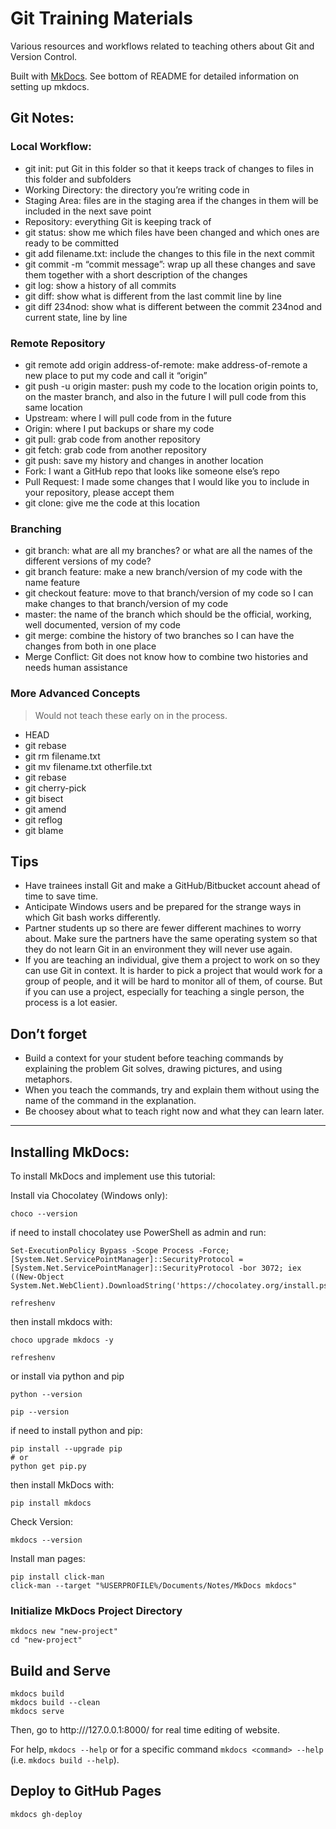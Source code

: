 # Git Training Materials

Various resources and workflows related to teaching others about Git and Version Control.

Built with [MkDocs](https://www.mkdocs.org/). See bottom of README for detailed information on setting up mkdocs.

## Git Notes: 

### Local Workflow:

- git init: put Git in this folder so that it keeps track of changes to files in this folder and subfolders 
- Working Directory: the directory you’re writing code in 
- Staging Area: files are in the staging area if the changes in them will be included in the next save point 
- Repository: everything Git is keeping track of 
- git status: show me which files have been changed and which ones are ready to be committed 
- git add filename.txt: include the changes to this file in the next commit 
- git commit -m “commit message”: wrap up all these changes and save them together with a short description of the changes
- git log: show a history of all commits
- git diff: show what is different from the last commit line by line
- git diff 234nod: show what is different between the commit 234nod and current state, line by line

### Remote Repository

- git remote add origin address-of-remote: make address-of-remote a new place to put my code and call it “origin”
- git push -u origin master: push my code to the location origin points to, on the master branch, and also in the future I will pull code from this same location
- Upstream: where I will pull code from in the future
- Origin: where I put backups or share my code
- git pull: grab code from another repository
- git fetch: grab code from another repository
- git push: save my history and changes in another location
- Fork: I want a GitHub repo that looks like someone else’s repo
- Pull Request: I made some changes that I would like you to include in your repository, please accept them
- git clone: give me the code at this location

### Branching

- git branch: what are all my branches? or what are all the names of the different versions of my code?
- git branch feature: make a new branch/version of my code with the name feature
- git checkout feature: move to that branch/version of my code so I can make changes to that branch/version of my code
- master: the name of the branch which should be the official, working, well documented, version of my code
- git merge: combine the history of two branches so I can have the changes from both in one place
- Merge Conflict: Git does not know how to combine two histories and needs human assistance

### More Advanced Concepts 

> Would not teach these early on in the process.

- HEAD
- git rebase
- git rm filename.txt
- git mv filename.txt otherfile.txt
- git rebase
- git cherry-pick
- git bisect
- git amend
- git reflog
- git blame


## Tips

- Have trainees install Git and make a GitHub/Bitbucket account ahead of time to save time. 
- Anticipate Windows users and be prepared for the strange ways in which Git bash works differently. 
- Partner students up so there are fewer different machines to worry about. Make sure the partners have the same operating system so that they do not learn Git in an environment   they will never use again. 
- If you are teaching an individual, give them a project to work on so they can use Git in context. It is harder to pick a project that would work for a group of people, and it     will be hard to monitor all of them, of course. But if you can use a project, especially for teaching a single person, the process is a lot easier. 

## Don’t forget

- Build a context for your student before teaching commands by explaining the problem Git solves, drawing pictures, and using metaphors. 
- When you teach the commands, try and explain them without using the name of the command in the explanation. 
- Be choosey about what to teach right now and what they can learn later.

*** 

## Installing MkDocs:

To install MkDocs and implement use this tutorial:

Install via Chocolatey (Windows only):

```
choco --version
```

if need to install chocolatey use PowerShell as admin and run:

```
Set-ExecutionPolicy Bypass -Scope Process -Force; [System.Net.ServicePointManager]::SecurityProtocol = [System.Net.ServicePointManager]::SecurityProtocol -bor 3072; iex ((New-Object System.Net.WebClient).DownloadString('https://chocolatey.org/install.ps1'))

refreshenv
```

then install mkdocs with:

```
choco upgrade mkdocs -y

refreshenv
```

or install via python and pip

```
python --version

pip --version
```

if need to install python and pip:

```
pip install --upgrade pip
# or
python get pip.py
```

then install MkDocs with:

```
pip install mkdocs
```

Check Version:

```
mkdocs --version
```

Install man pages:

```
pip install click-man
click-man --target "%USERPROFILE%/Documents/Notes/MkDocs mkdocs"
```

### Initialize MkDocs Project Directory

```
mkdocs new "new-project"
cd "new-project"
```

## Build and Serve
```
mkdocs build
mkdocs build --clean
mkdocs serve
```

Then, go to http:///127.0.0.1:8000/ for real time editing of website.

For help, `mkdocs --help` or for a specific command `mkdocs <command> --help` (i.e. `mkdocs build --help`).

## Deploy to GitHub Pages

```
mkdocs gh-deploy
```
